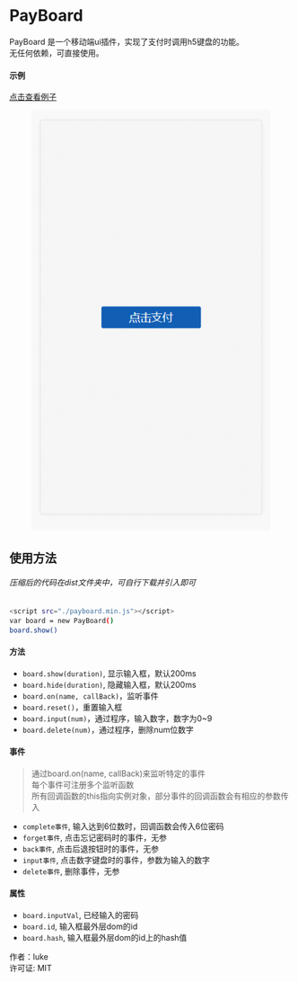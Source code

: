 # PayBoard
PayBoard 是一个移动端ui插件，实现了支付时调用h5键盘的功能。  
无任何依赖，可直接使用。
#### 示例
[点击查看例子](https://luke93h.github.io/payboard.html)

<p align="center">
  <img src="./example.gif" width="426" />
</p>

## 使用方法
###### 压缩后的代码在dist文件夹中，可自行下载并引入即可
```bash
<script src="./payboard.min.js"></script>
var board = new PayBoard() 
board.show()
```


#### 方法

* `board.show(duration)`, 显示输入框，默认200ms
* `board.hide(duration)`, 隐藏输入框，默认200ms
* `board.on(name, callBack)`，监听事件
* `board.reset()`，重置输入框
* `board.input(num)`，通过程序，输入数字，数字为0~9
* `board.delete(num)`，通过程序，删除num位数字


#### 事件
> 通过board.on(name, callBack)来监听特定的事件   
> 每个事件可注册多个监听函数   
> 所有回调函数的this指向实例对象，部分事件的回调函数会有相应的参数传入  

* `complete事件`, 输入达到6位数时，回调函数会传入6位密码
* `forget事件`, 点击忘记密码时的事件，无参
* `back事件`, 点击后退按钮时的事件，无参
* `input事件`, 点击数字键盘时的事件，参数为输入的数字
* `delete事件`, 删除事件，无参


#### 属性

* `board.inputVal`, 已经输入的密码  
* `board.id`, 输入框最外层dom的id  
* `board.hash`, 输入框最外层dom的id上的hash值  


作者：luke  
许可证: MIT